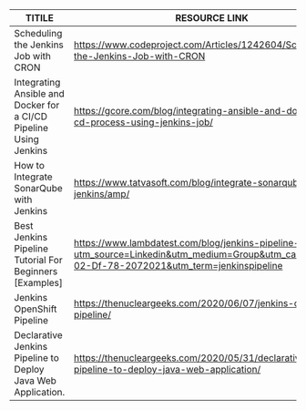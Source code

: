 


| TITILE  | RESOURCE LINK |
| ------------- | -------------  |
|  Scheduling the Jenkins Job with CRON | https://www.codeproject.com/Articles/1242604/Scheduling-the-Jenkins-Job-with-CRON   |
|  Integrating Ansible and Docker for a CI/CD Pipeline Using Jenkins  | https://gcore.com/blog/integrating-ansible-and-docker-in-ci-cd-process-using-jenkins-job/ | 
|  How to Integrate SonarQube with Jenkins | https://www.tatvasoft.com/blog/integrate-sonarqube-with-jenkins/amp/ | 
| Best Jenkins Pipeline Tutorial For Beginners [Examples]  | https://www.lambdatest.com/blog/jenkins-pipeline-tutorial/?utm_source=Linkedin&utm_medium=Group&utm_campaign=sa-02-Df-78-2072021&utm_term=jenkinspipeline | 
| Jenkins OpenShift Pipeline  | https://thenucleargeeks.com/2020/06/07/jenkins-openshift-pipeline/  |
| Declarative Jenkins Pipeline to Deploy Java Web Application. | https://thenucleargeeks.com/2020/05/31/declarative-jenkins-pipeline-to-deploy-java-web-application/ |



